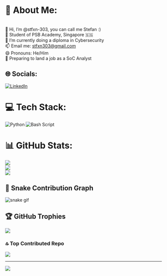 # 💫 About Me:
<br>👋 Hi, I’m @stfxn-303, you can call me Stefan :)<br>🏫 Student of PSB Academy, Singapore 🇸🇬<br>🌱 I’m currently doing a diploma in Cybersecurity<br>📫 Email me: stfxn303@gmail.com<br>😄 Pronouns: He/Him<br>📆 Preparing to land a job as a SoC Analyst


## 🌐 Socials:
[![LinkedIn](https://img.shields.io/badge/LinkedIn-%230077B5.svg?logo=linkedin&logoColor=white)](https://linkedin.com/in/https://www.linkedin.com/in/stefan-samaranayake-635b1b357/) 

# 💻 Tech Stack:
![Python](https://img.shields.io/badge/python-3670A0?style=plastic&logo=python&logoColor=ffdd54) ![Bash Script](https://img.shields.io/badge/bash_script-%23121011.svg?style=plastic&logo=gnu-bash&logoColor=white)

# 📊 GitHub Stats:
![](https://github-readme-stats.vercel.app/api?username=stfxn-303&theme=dark&hide_border=false&include_all_commits=true&count_private=false)<br/>
![](https://nirzak-streak-stats.vercel.app/?user=stfxn-303&theme=dark&hide_border=false)<br/>
![](https://github-readme-stats.vercel.app/api/top-langs/?username=stfxn-303&theme=dark&hide_border=false&include_all_commits=true&count_private=false&layout=compact)

## 🐍 Snake Contribution Graph
![snake gif](https://github.com/stfxn-303/stfxn-303/blob/output/github-contribution-grid-snake.svg)

## 🏆 GitHub Trophies
![](https://github-profile-trophy.vercel.app/?username=stfxn-303&theme=radical&no-frame=true&no-bg=false&margin-w=4)

### 🔝 Top Contributed Repo
![](https://github-contributor-stats.vercel.app/api?username=stfxn-303&limit=5&theme=radical&combine_all_yearly_contributions=true)

---
[![](https://visitcount.itsvg.in/api?id=stfxn-303&icon=2&color=4)](https://visitcount.itsvg.in)

<!-- Proudly created with GPRM ( https://gprm.itsvg.in ) -->
